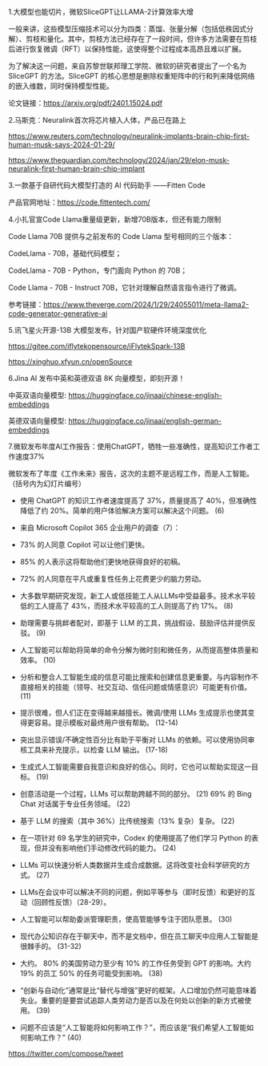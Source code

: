 1.大模型也能切片，微软SliceGPT让LLAMA-2计算效率大增

一般来讲，这些模型压缩技术可以分为四类：蒸馏、张量分解（包括低秩因式分解）、剪枝和量化。其中，剪枝方法已经存在了一段时间，但许多方法需要在剪枝后进行恢复微调（RFT）以保持性能，这使得整个过程成本高昂且难以扩展。

为了解决这一问题，来自苏黎世联邦理工学院、微软的研究者提出了一个名为 SliceGPT 的方法。SliceGPT 的核心思想是删除权重矩阵中的行和列来降低网络的嵌入维数，同时保持模型性能。

论文链接：https://arxiv.org/pdf/2401.15024.pdf

2.马斯克：Neuralink首次将芯片植入人体，产品已在路上

https://www.reuters.com/technology/neuralink-implants-brain-chip-first-human-musk-says-2024-01-29/

https://www.theguardian.com/technology/2024/jan/29/elon-musk-neuralink-first-human-brain-chip-implant

3.一款基于自研代码大模型打造的 AI 代码助手 ——Fitten Code

产品官网地址：https://code.fittentech.com/

4.小扎官宣Code Llama重量级更新，新增70B版本，但还有能力限制

Code Llama 70B 提供与之前发布的 Code Llama 型号相同的三个版本：

CodeLlama - 70B，基础代码模型；

CodeLlama - 70B - Python，专门面向 Python 的 70B；

Code Llama - 70B - Instruct 70B，它针对理解自然语言指令进行了微调。

参考链接：https://www.theverge.com/2024/1/29/24055011/meta-llama2-code-generator-generative-ai

5.讯飞星火开源-13B 大模型发布，针对国产软硬件环境深度优化

https://gitee.com/iflytekopensource/iFlytekSpark-13B

https://xinghuo.xfyun.cn/openSource

6.Jina AI 发布中英和英德双语 8K 向量模型，即刻开源！


中英双语向量模型: https://huggingface.co/jinaai/chinese-english-embeddings

英德双语向量模型: https://huggingface.co/jinaai/english-german-embeddings

7.微软发布年度AI工作报告：使用ChatGPT，牺牲一些准确性，提高知识工作者工作速度37%

微软发布了年度《工作未来》报告，这次的主题不是远程工作，而是人工智能。 （括号内为幻灯片编号）

- 使用 ChatGPT 的知识工作者速度提高了 37%，质量提高了 40%，但准确性降低了约 20%。简单的用户体验解决方案可以解决这个问题。 (6)

- 来自 Microsoft Copilot 365 企业用户的调查（7）：

- 73% 的人同意 Copilot 可以让他们更快。
- 85% 的人表示这将帮助他们更快地获得良好的初稿。
- 72% 的人同意在平凡或重复性任务上花费更少的脑力劳动。

- 大多数早期研究发现，新工人或低技能工人从LLMs中受益最多。技术水平较低的工人提高了 43%，而技术水平较高的工人则提高了约 17%。 (8)

- 助理需要与挑衅者配对，即基于 LLM 的工具，挑战假设、鼓励评估并提供反驳。 (9)

- 人工智能可以帮助将简单的命令分解为微时刻和微任务，从而提高整体质量和效率。 (10)

- 分析和整合人工智能生成的信息可能比搜索和创建信息更重要。与内容制作不直接相关的技能（领导、社交互动、信任问题或情感意识）可能更有价值。 (11)

- 提示很难，但人们正在变得越来越擅长。微调/使用 LLMs 生成提示也使其变得更容易。提示模板对最终用户很有帮助。 (12-14)

- 突出显示错误/不确定性百分比有助于平衡对 LLMs 的依赖。可以使用协同审核工具来补充提示，以检查 LLM 输出。 (17-18)

- 生成式人工智能需要自我意识和良好的信心。同时，它也可以帮助实现这一目标。 (19)

- 创意活动是一个过程，LLMs 可以帮助跨越不同的部分。 (21) 69% 的 Bing Chat 对话属于专业任务领域。 (22)

- 基于 LLM 的搜索（其中 36%）比传统搜索（13% 复杂）复杂。 (22)

- 在一项针对 69 名学生的研究中，Codex 的使用提高了他们学习 Python 的表现，但并没有影响他们手动修改代码的能力。 (24)

- LLMs 可以快速分析人类数据并生成合成数据。这将改变社会科学研究的方式。 (27)

- LLMs在会议中可以解决不同的问题，例如平等参与（即时反馈）和更好的互动（回顾性反馈）（28-29）。

- 人工智能可以帮助委派管理职责，使高管能够专注于团队愿景。 (30)

- 现代办公知识存在于聊天中，而不是文档中，但在员工聊天中应用人工智能是很棘手的。 (31-32)

- 大约。 80% 的美国劳动力至少有 10% 的工作任务受到 GPT 的影响。大约 19% 的员工 50% 的任务可能受到影响。 (38)

- “创新与自动化”通常是比“替代与增强”更好的框架。人口增加仍然可能意味着失业。重要的是要尝试追踪人类劳动力是否以及在何处以创新的新方式被使用。 (39)

- 问题不应该是“人工智能将如何影响工作？”，而应该是“我们希望人工智能如何影响工作？” (40)

https://twitter.com/compose/tweet


